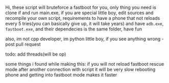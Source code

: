 Hi, these script will bruteforce a fastboot for you, only thing you need is
clone if and run main.exe, if you are special little boy, edit sources and recompile your own
script, requirements to have a phone that not reloads every 5 tries(you can basically give up, it will take years)
and have `adb.exe`, `fastboot.exe`, and their dependecies is the same folder, have fun

also, im not cpp developer, im python little boy, if you see anything wrong - post pull request

todo:
add threads(will be op)

some things i found while making this:
if you will not reload fastboot rescue mode after another connection with script it will be very slow
rebooting phone and getting into fastboot mode makes it faster